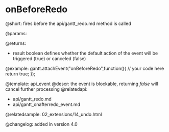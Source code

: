 onBeforeRedo
=============

@short:
	fires before the api/gantt_redo.md method is called

@params:

@returns:

- result     boolean       defines whether the default action of the event will be triggered (true) or canceled (false) 

@example:
gantt.attachEvent("onBeforeRedo",function(){
	// your code here
    return true;
});

@template:	api_event
@descr:
the event is blockable, returning *false* will cancel further processing
@relatedapi:
- api/gantt_redo.md
- api/gantt_onafterredo_event.md

@relatedsample:
02_extensions/14_undo.html

@changelog:
added in version 4.0